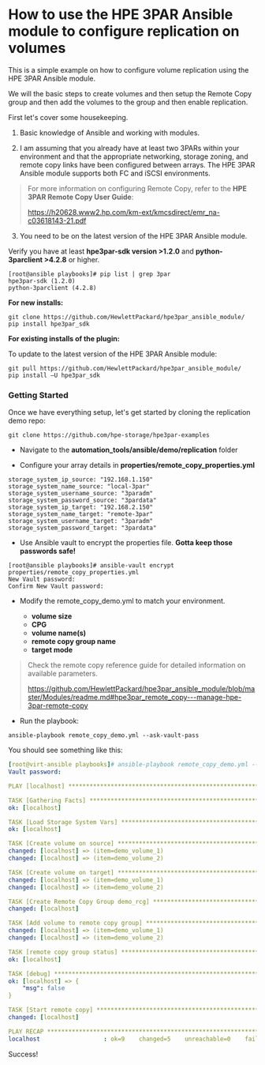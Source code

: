 # How to use the HPE 3PAR Ansible module to configure replication on volumes

This is a simple example on how to configure volume replication using the HPE 3PAR Ansible module.

We will the basic steps to create volumes and then setup the Remote Copy group and then add the volumes to the group and then enable replication.

First let's cover some housekeeping.

1. Basic knowledge of Ansible and working with modules.

2. I am assuming that you already have at least two 3PARs within your environment and that the appropriate networking, storage zoning, and remote copy links have been configured between arrays. The HPE 3PAR Ansible module supports both FC and iSCSI environments.

>For more information on configuring Remote Copy, refer to the **HPE 3PAR Remote Copy User Guide**:
>
>https://h20628.www2.hp.com/km-ext/kmcsdirect/emr_na-c03618143-21.pdf

3. You need to be on the latest version of the HPE 3PAR Ansible module.

Verify you have at least **hpe3par-sdk version >1.2.0** and **python-3parclient >4.2.8** or higher.
```
[root@ansible playbooks]# pip list | grep 3par
hpe3par-sdk (1.2.0)
python-3parclient (4.2.8)
```

**For new installs:**
```
git clone https://github.com/HewlettPackard/hpe3par_ansible_module/
pip install hpe3par_sdk
```

**For existing installs of the plugin:**

To update to the latest version of the HPE 3PAR Ansible module:
```
git pull https://github.com/HewlettPackard/hpe3par_ansible_module/
pip install –U hpe3par_sdk
```

### Getting Started

Once we have everything setup, let's get started by cloning the replication demo repo:

```
git clone https://github.com/hpe-storage/hpe3par-examples
```


  * Navigate to the **automation_tools/ansible/demo/replication** folder

  * Configure your array details in **properties/remote_copy_properties.yml**

```
storage_system_ip_source: "192.168.1.150"
storage_system_name_source: "local-3par"
storage_system_username_source: "3paradm"
storage_system_password_source: "3pardata"
storage_system_ip_target: "192.168.2.150"
storage_system_name_target: "remote-3par"
storage_system_username_target: "3paradm"
storage_system_password_target: "3pardata"
```

  * Use Ansible vault to encrypt the properties file. **Gotta keep those passwords safe!**

```
[root@ansible playbooks]# ansible-vault encrypt properties/remote_copy_properties.yml
New Vault password:
Confirm New Vault password:

```


  * Modify the remote_copy_demo.yml to match your environment.

    * **volume size**
    * **CPG**
    * **volume name(s)**
    * **remote copy group name**
    * **target mode**

>Check the remote copy reference guide for detailed information on available parameters.
>
>https://github.com/HewlettPackard/hpe3par_ansible_module/blob/master/Modules/readme.md#hpe3par_remote_copy---manage-hpe-3par-remote-copy

  * Run the playbook:

```
ansible-playbook remote_copy_demo.yml --ask-vault-pass
```

You should see something like this:

```yaml
[root@virt-ansible playbooks]# ansible-playbook remote_copy_demo.yml --ask-vault-pass
Vault password:

PLAY [localhost] ********************************************************************************

TASK [Gathering Facts] **************************************************************************
ok: [localhost]

TASK [Load Storage System Vars] *****************************************************************
ok: [localhost]

TASK [Create volume on source] ******************************************************************
changed: [localhost] => (item=demo_volume_1)
changed: [localhost] => (item=demo_volume_2)

TASK [Create volume on target] ******************************************************************
changed: [localhost] => (item=demo_volume_1)
changed: [localhost] => (item=demo_volume_2)

TASK [Create Remote Copy Group demo_rcg] ********************************************************
changed: [localhost]

TASK [Add volume to remote copy group] **********************************************************
changed: [localhost] => (item=demo_volume_1)
changed: [localhost] => (item=demo_volume_2)

TASK [remote copy group status] *****************************************************************
ok: [localhost]

TASK [debug] ************************************************************************************
ok: [localhost] => {
    "msg": false
}

TASK [Start remote copy] ************************************************************************
changed: [localhost]

PLAY RECAP **************************************************************************************
localhost                  : ok=9    changed=5    unreachable=0    failed=0
```  

Success!
